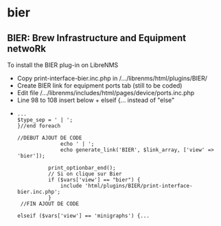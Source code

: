 # bier
BIER: Brew Infrastructure and Equipment netwoRk
-----------------------------------------
To install the BIER plug-in on LibreNMS
- Copy print-interface-bier.inc.php in /.../librenms/html/plugins/BIER/
- Create BIER link for equipment ports tab (still to be coded)
- Edit file /.../librenms/includes/html/pages/device/ports.inc.php
- Line 98 to 108 insert below + elseif {... instead of "else"
-     ...
      $type_sep = ' | ';
      }//end foreach
  
      //DEBUT AJOUT DE CODE
                    echo ' | ';
                    echo generate_link('BIER', $link_array, ['view' => 'bier']);

                print_optionbar_end();
                // Si on clique sur Bier
                if ($vars['view'] == "bier") {
                    include 'html/plugins/BIER/print-interface-bier.inc.php';
                }
       //FIN AJOUT DE CODE
  
      elseif ($vars['view'] == 'minigraphs') {...
